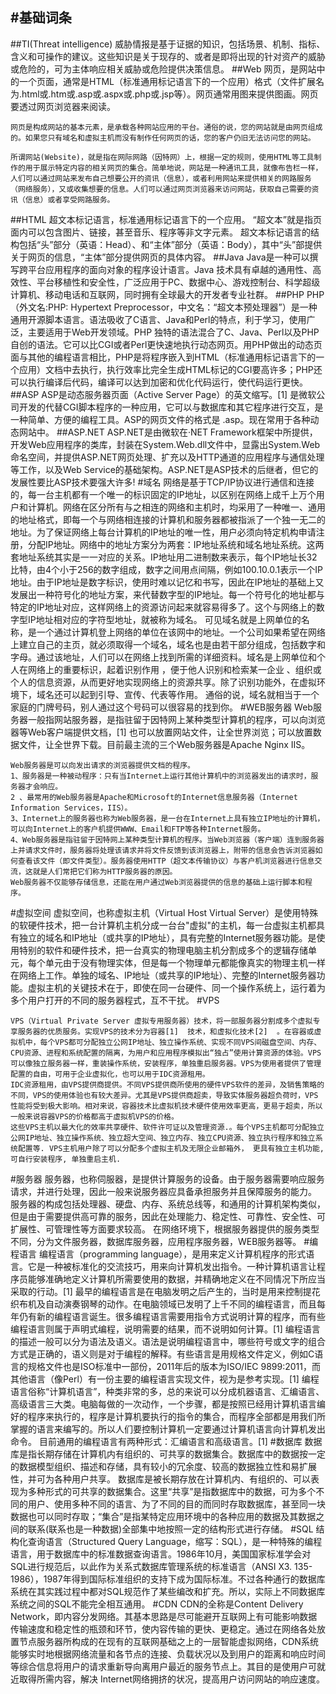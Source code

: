 #基础词条
---
##TI(Threat intelligence)
	威胁情报是基于证据的知识，包括场景、机制、指标、含义和可操作的建议。这些知识是关于现存的、或者是即将出现的针对资产的威胁或危险的，可为主体响应相关威胁或危险提供决策信息。
##Web
	网页，是网站中的一个页面，通常是HTML（标准通用标记语言下的一个应用）格式（文件扩展名为.html或.htm或.asp或.aspx或.php或.jsp等）。网页通常用图来提供图画。网页要透过网页浏览器来阅读。
	
	网页是构成网站的基本元素，是承载各种网站应用的平台。通俗的说，您的网站就是由网页组成的。如果您只有域名和虚拟主机而没有制作任何网页的话，您的客户仍旧无法访问您的网站。
	
	所谓网站(Website)，就是指在网际网路（因特网）上，根据一定的规则，使用HTML等工具制作的用于展示特定内容的相关网页的集合。简单地说，网站是一种通讯工具，就像布告栏一样，人们可以通过网站来发布自己想要公开的资讯（信息），或者利用网站来提供相关的网路服务（网络服务），又或收集想要的信息。人们可以通过网页浏览器来访问网站，获取自己需要的资讯（信息）或者享受网路服务。
##HTML
	超文本标记语言，标准通用标记语言下的一个应用。
	“超文本”就是指页面内可以包含图片、链接，甚至音乐、程序等非文字元素。
	超文本标记语言的结构包括“头”部分（英语：Head）、和“主体”部分（英语：Body），其中“头”部提供关于网页的信息，“主体”部分提供网页的具体内容。
##Java
	Java是一种可以撰写跨平台应用程序的面向对象的程序设计语言。Java 技术具有卓越的通用性、高效性、平台移植性和安全性，广泛应用于PC、数据中心、游戏控制台、科学超级计算机、移动电话和互联网，同时拥有全球最大的开发者专业社群。
##PHP
	PHP（外文名:PHP: Hypertext Preprocessor，中文名：“超文本预处理器”）是一种通用开源脚本语言。语法吸收了C语言、Java和Perl的特点，利于学习，使用广泛，主要适用于Web开发领域。PHP 独特的语法混合了C、Java、Perl以及PHP自创的语法。它可以比CGI或者Perl更快速地执行动态网页。用PHP做出的动态页面与其他的编程语言相比，PHP是将程序嵌入到HTML（标准通用标记语言下的一个应用）文档中去执行，执行效率比完全生成HTML标记的CGI要高许多；PHP还可以执行编译后代码，编译可以达到加密和优化代码运行，使代码运行更快。
##ASP
	ASP是动态服务器页面（Active Server Page）的英文缩写。[1]  是微软公司开发的代替CGI脚本程序的一种应用，它可以与数据库和其它程序进行交互，是一种简单、方便的编程工具。ASP的网页文件的格式是 .asp。现在常用于各种动态网站中。
##ASP.NET
	ASP.NET是由微软在·NET Framework框架中所提供，开发Web应用程序的类库，封装在System.Web.dll文件中，显露出System.Web命名空间，并提供ASP.NET网页处理、扩充以及HTTP通道的应用程序与通信处理等工作，以及Web Service的基础架构。ASP.NET是ASP技术的后继者，但它的发展性要比ASP技术要强大许多!
#域名
	网络是基于TCP/IP协议进行通信和连接的，每一台主机都有一个唯一的标识固定的IP地址，以区别在网络上成千上万个用户和计算机。网络在区分所有与之相连的网络和主机时，均采用了一种唯一、通用的地址格式，即每一个与网络相连接的计算机和服务器都被指派了一个独一无二的地址。为了保证网络上每台计算机的IP地址的唯一性，用户必须向特定机构申请注册，分配IP地址。网络中的地址方案分为两套：IP地址系统和域名地址系统。这两套地址系统其实是一一对应的关系。IP地址用二进制数来表示，每个IP地址长32比特，由4个小于256的数字组成，数字之间用点间隔，例如100.10.0.1表示一个IP地址。由于IP地址是数字标识，使用时难以记忆和书写，因此在IP地址的基础上又发展出一种符号化的地址方案，来代替数字型的IP地址。每一个符号化的地址都与特定的IP地址对应，这样网络上的资源访问起来就容易得多了。这个与网络上的数字型IP地址相对应的字符型地址，就被称为域名。
	可见域名就是上网单位的名称，是一个通过计算机登上网络的单位在该网中的地址。一个公司如果希望在网络上建立自己的主页，就必须取得一个域名，域名也是由若干部分组成，包括数字和字母。通过该地址，人们可以在网络上找到所需的详细资料。域名是上网单位和个人在网络上的重要标识，起着识别作用 ，便于他人识别和检索某一企业 、组织或个人的信息资源，从而更好地实现网络上的资源共享。除了识别功能外，在虚拟环境下，域名还可以起到引导、宣传、代表等作用。
通俗的说，域名就相当于一个家庭的门牌号码，别人通过这个号码可以很容易的找到你。
#WEB服务器
	Web服务器一般指网站服务器，是指驻留于因特网上某种类型计算机的程序，可以向浏览器等Web客户端提供文档，[1]  也可以放置网站文件，让全世界浏览；可以放置数据文件，让全世界下载。目前最主流的三个Web服务器是Apache Nginx IIS。

	Web服务器是可以向发出请求的浏览器提供文档的程序。
	1、服务器是一种被动程序：只有当Internet上运行其他计算机中的浏览器发出的请求时，服务器才会响应。
	2 、最常用的Web服务器是Apache和Microsoft的Internet信息服务器（Internet Information Services，IIS）。
	3、Internet上的服务器也称为Web服务器，是一台在Internet上具有独立IP地址的计算机，可以向Internet上的客户机提供WWW、Email和FTP等各种Internet服务。
	4、Web服务器是指驻留于因特网上某种类型计算机的程序。当Web浏览器（客户端）连到服务器上并请求文件时，服务器将处理该请求并将文件反馈到该浏览器上，附带的信息会告诉浏览器如何查看该文件（即文件类型）。服务器使用HTTP（超文本传输协议）与客户机浏览器进行信息交流，这就是人们常把它们称为HTTP服务器的原因。
	Web服务器不仅能够存储信息，还能在用户通过Web浏览器提供的信息的基础上运行脚本和程序。
#虚拟空间
	虚拟空间，也称虚拟主机（Virtual Host Virtual Server）是使用特殊的软硬件技术，把一台计算机主机分成一台台"虚拟"的主机，每一台虚拟主机都具有独立的域名和IP地址（或共享的IP地址），具有完整的Internet服务器功能。是使用特别的软件和硬件技术，把一台真实的物理电脑主机分割成多个的逻辑存储单元，每个单元由于没有物理实体，但是每一个物理单元都能像真实的物理主机一样在网络上工作。单独的域名、IP地址（或共享的IP地址）、完整的Internet服务器功能。虚拟主机的关键技术在于，即使在同一台硬件、同一个操作系统上，运行着为多个用户打开的不同的服务器程式，互不干扰。
#VPS

	VPS（Virtual Private Server 虚拟专用服务器）技术，将一部服务器分割成多个虚拟专享服务器的优质服务。实现VPS的技术分为容器[1]  技术，和虚拟化技术[2]  。在容器或虚拟机中，每个VPS都可分配独立公网IP地址、独立操作系统、实现不同VPS间磁盘空间、内存、CPU资源、进程和系统配置的隔离，为用户和应用程序模拟出“独占”使用计算资源的体验。VPS可以像独立服务器一样，重装操作系统，安装程序，单独重启服务器。VPS为使用者提供了管理配置的自由，可用于企业虚拟化，也可以用于IDC资源租用。
	IDC资源租用，由VPS提供商提供。不同VPS提供商所使用的硬件VPS软件的差异，及销售策略的不同，VPS的使用体验也有较大差异。尤其是VPS提供商超卖，导致实体服务器超负荷时，VPS性能将受到极大影响。相对来说，容器技术比虚拟机技术硬件使用效率更高，更易于超卖，所以一般来说容器VPS的价格都高于虚拟机VPS的价格。
	这些VPS主机以最大化的效率共享硬件、软件许可证以及管理资源.。每个VPS主机都可分配独立公网IP地址、独立操作系统、独立超大空间、独立内存、独立CPU资源、独立执行程序和独立系统配置等. VPS主机用户除了可以分配多个虚拟主机及无限企业邮箱外， 更具有独立主机功能, 可自行安装程序, 单独重启主机.
#服务器
	服务器，也称伺服器，是提供计算服务的设备。由于服务器需要响应服务请求，并进行处理，因此一般来说服务器应具备承担服务并且保障服务的能力。
	服务器的构成包括处理器、硬盘、内存、系统总线等，和通用的计算机架构类似，但是由于需要提供高可靠的服务，因此在处理能力、稳定性、可靠性、安全性、可扩展性、可管理性等方面要求较高。
	在网络环境下，根据服务器提供的服务类型不同，分为文件服务器，数据库服务器，应用程序服务器，WEB服务器等。
#编程语言
	编程语言（programming language），是用来定义计算机程序的形式语言。它是一种被标准化的交流技巧，用来向计算机发出指令。一种计算机语言让程序员能够准确地定义计算机所需要使用的数据，并精确地定义在不同情况下所应当采取的行动。[1]
	最早的编程语言是在电脑发明之后产生的，当时是用来控制提花织布机及自动演奏钢琴的动作。在电脑领域已发明了上千不同的编程语言，而且每年仍有新的编程语言诞生。很多编程语言需要用指令方式说明计算的程序，而有些编程语言则属于声明式编程，说明需要的结果，而不说明如何计算。[1]
	编程语言的描述一般可以分为语法及语义。语法是说明编程语言中，哪些符号或文字的组合方式是正确的，语义则是对于编程的解释。有些语言是用规格文件定义，例如C语言的规格文件也是ISO标准中一部份，2011年后的版本为ISO/IEC 9899:2011，而其他语言（像Perl）有一份主要的编程语言实现文件，视为是参考实现。[1]
	编程语言俗称“计算机语言”，种类非常的多，总的来说可以分成机器语言、汇编语言、高级语言三大类。电脑每做的一次动作，一个步骤，都是按照已经用计算机语言编好的程序来执行的，程序是计算机要执行的指令的集合，而程序全部都是用我们所掌握的语言来编写的。所以人们要控制计算机一定要通过计算机语言向计算机发出命令。 目前通用的编程语言有两种形式：汇编语言和高级语言。[1]
#数据库
	数据库是指长期存储在计算机内有组织的、可共享的数据集合。数据库中的数据按一定的数据模型组织、描述和存储，具有较小的冗余度、较高的数据独立性和易扩展性，并可为各种用户共享。
	数据库是被长期存放在计算机内、有组织的、可以表现为多种形式的可共享的数据集合。这里“共享”是指数据库中的数据，可为多个不同的用户、使用多种不同的语言、为了不同的目的而同时存取数据库，甚至同一块数据也可以同时存取；“集合”是指某特定应用环境中的各种应用的数据及其数据之间的联系(联系也是一种数据)全部集中地按照一定的结构形式进行存储。
#SQL
	结构化查询语言（Structured Query Language，缩写：SQL），是一种特殊的编程语言，用于数据库中的标准数据查询语言。1986年10月，美国国家标准学会对SQL进行规范后，以此作为关系式数据库管理系统的标准语言（ANSI X3. 135-1986），1987年得到国际标准组织的支持下成为国际标准。不过各种通行的数据库系统在其实践过程中都对SQL规范作了某些编改和扩充。所以，实际上不同数据库系统之间的SQL不能完全相互通用。
#CDN
	CDN的全称是Content Delivery Network，即内容分发网络。其基本思路是尽可能避开互联网上有可能影响数据传输速度和稳定性的瓶颈和环节，使内容传输的更快、更稳定。通过在网络各处放置节点服务器所构成的在现有的互联网基础之上的一层智能虚拟网络，CDN系统能够实时地根据网络流量和各节点的连接、负载状况以及到用户的距离和响应时间等综合信息将用户的请求重新导向离用户最近的服务节点上。其目的是使用户可就近取得所需内容，解决 Internet网络拥挤的状况，提高用户访问网站的响应速度。

